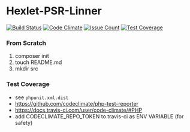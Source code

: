 
# Hexlet-PSR-Linner

[![Build Status](https://travis-ci.org/StalkAlex/hexlet-psr-linter.svg?branch=master)](https://travis-ci.org/StalkAlex/hexlet-psr-linter)
[![Code Climate](https://codeclimate.com/github/StalkAlex/hexlet-psr-linter/badges/gpa.svg)](https://codeclimate.com/github/StalkAlex/hexlet-psr-linter)
[![Issue Count](https://codeclimate.com/github/StalkAlex/hexlet-psr-linter/badges/issue_count.svg)](https://codeclimate.com/github/StalkAlex/hexlet-psr-linter)
[![Test Coverage](https://codeclimate.com/github/StalkAlex/hexlet-psr-linter/badges/coverage.svg)](https://codeclimate.com/github/StalkAlex/hexlet-psr-linter)

### From Scratch

1. composer init
1. touch README.md
1. mkdir src

### Test Coverage

* see `phpunit.xml.dist`
* https://github.com/codeclimate/php-test-reporter
* https://docs.travis-ci.com/user/code-climate/#PHP
* add CODECLIMATE_REPO_TOKEN to travis-ci as ENV VARIABLE (for safety)
